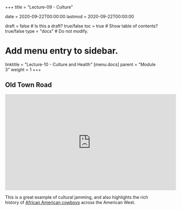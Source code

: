 +++
title = "Lecture-09 - Culture"

date = 2020-09-22T00:00:00
lastmod = 2020-09-22T00:00:00

draft = false  # Is this a draft? true/false
toc = true  # Show table of contents? true/false
type = "docs"  # Do not modify.

# Add menu entry to sidebar.
linktitle = "Lecture-10 - Culture and Health"
[menu.docs]
  parent = "Module 3"
  weight = 1
+++

## Old Town Road

<iframe width="560" height="315" src="https://www.youtube.com/embed/w2Ov5jzm3j8" frameborder="0" allow="accelerometer; autoplay; clipboard-write; encrypted-media; gyroscope; picture-in-picture" allowfullscreen></iframe>

This is a great example of cultural jamming, and also highlights the rich history of <a href = "https://www.smithsonianmag.com/history/lesser-known-history-african-american-cowboys-180962144/" target = "_blank">African American cowboys</a> across the American West.